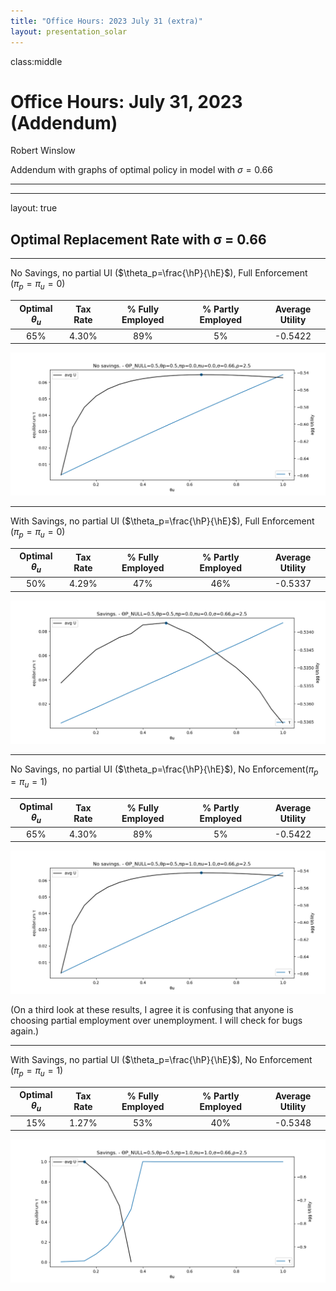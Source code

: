 ```yaml
---
title: "Office Hours: 2023 July 31 (extra)"
layout: presentation_solar
---
```



class:middle


# Office Hours: July 31, 2023 (Addendum)

Robert Winslow

Addendum with graphs of optimal policy in model with $\sigma=0.66$




---


















---

layout: true

## Optimal Replacement Rate with σ = 0.66

---

No Savings, no partial UI ($\theta_p=\frac{\hP}{\hE}$), Full Enforcement ($\pi_p=\pi_u=0$)

| Optimal $\theta_u$ | Tax Rate | % Fully Employed | % Partly Employed | Average Utility |
|:------------------:|:--------:|:----------------:|:-----------------:|:---------------:|
| 65% | 4.30% | 89% | 5% | -0.5422 |

<img src="img/2023july31/No Savings. - θp=0.5,πp=0.0,πu=0.0,σ=0.66,ρ=2.5.png" style="max-width:100%;">

---










With Savings, no partial UI ($\theta_p=\frac{\hP}{\hE}$), Full Enforcement ($\pi_p=\pi_u=0$)

| Optimal $\theta_u$ | Tax Rate | % Fully Employed | % Partly Employed | Average Utility |
|:------------------:|:--------:|:----------------:|:-----------------:|:---------------:|
| 50% | 4.29% | 47% | 46% | -0.5337 |

<img src="img/2023july31/Savings. - θp=0.5,πp=0.0,πu=0.0,σ=0.66,ρ=2.5.png" style="max-width:100%;">

---













No Savings, no partial UI ($\theta_p=\frac{\hP}{\hE}$), No Enforcement($\pi_p=\pi_u=1$)

| Optimal $\theta_u$ | Tax Rate | % Fully Employed | % Partly Employed | Average Utility |
|:------------------:|:--------:|:----------------:|:-----------------:|:---------------:|
| 65% | 4.30% | 89% | 5% | -0.5422 |

<img src="img/2023july31/No Savings. - θp=0.5,πp=1.0,πu=1.0,σ=0.66,ρ=2.5.png" style="max-width:100%;">

(On a third look at these results, 
I agree it is confusing that anyone is choosing partial employment over unemployment.
I will check for bugs again.)


---














With Savings, no partial UI ($\theta_p=\frac{\hP}{\hE}$), No Enforcement ($\pi_p=\pi_u=1$)

| Optimal $\theta_u$ | Tax Rate | % Fully Employed | % Partly Employed | Average Utility |
|:------------------:|:--------:|:----------------:|:-----------------:|:---------------:|
| 15% | 1.27% | 53% | 40% | -0.5348 |

<img src="img/2023july31/Savings. - θp=0.5,πp=1.0,πu=1.0,σ=0.66,ρ=2.5.png" style="max-width:100%;">














